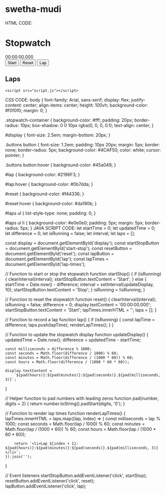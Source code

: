 # swetha-mudi
HTML CODE:
<!DOCTYPE html>
<html lang="en">
<head>
    <meta charset="UTF-8">
    <meta name="viewport" content="width=device-width, initial-scale=1.0">
    <title>Stopwatch</title>
    <link rel="stylesheet" href="styles.css">
</head>
<body>
    <div class="stopwatch-container">
        <h1>Stopwatch</h1>
        <div id="display">00:00:00.000</div>
        <div class="buttons">
            <button id="start-stop">Start</button>
            <button id="reset">Reset</button>
            <button id="lap">Lap</button>
        </div>
        <div id="laps">
            <h2>Laps</h2>
            <ul id="lap-times"></ul>
        </div>
    </div>
    
    <script src="script.js"></script>
</body>
</html>
CSS CODE:
body {
    font-family: Arial, sans-serif;
    display: flex;
    justify-content: center;
    align-items: center;
    height: 100vh;
    background-color: #f0f0f0;
    margin: 0;
}

.stopwatch-container {
    background-color: #fff;
    padding: 20px;
    border-radius: 10px;
    box-shadow: 0 0 10px rgba(0, 0, 0, 0.1);
    text-align: center;
}

#display {
    font-size: 2.5em;
    margin-bottom: 20px;
}

.buttons button {
    font-size: 1.2em;
    padding: 10px 20px;
    margin: 5px;
    border: none;
    border-radius: 5px;
    background-color: #4CAF50;
    color: white;
    cursor: pointer;
}

.buttons button:hover {
    background-color: #45a049;
}

#lap {
    background-color: #2196F3;
}

#lap:hover {
    background-color: #0b7dda;
}

#reset {
    background-color: #f44336;
}

#reset:hover {
    background-color: #da190b;
}

#laps ul {
    list-style-type: none;
    padding: 0;
}

#laps ul li {
    background-color: #e0e0e0;
    padding: 5px;
    margin: 5px;
    border-radius: 5px;
}
JAVA SCRIPT CODE:
let startTime = 0;
let updatedTime = 0;
let difference = 0;
let isRunning = false;
let interval;
let laps = [];

const display = document.getElementById('display');
const startStopButton = document.getElementById('start-stop');
const resetButton = document.getElementById('reset');
const lapButton = document.getElementById('lap');
const lapTimes = document.getElementById('lap-times');

// Function to start or stop the stopwatch
function startStop() {
    if (isRunning) {
        clearInterval(interval);
        startStopButton.textContent = 'Start';
    } else {
        startTime = Date.now() - difference;
        interval = setInterval(updateDisplay, 10);
        startStopButton.textContent = 'Stop';
    }
    isRunning = !isRunning;
}

// Function to reset the stopwatch
function reset() {
    clearInterval(interval);
    isRunning = false;
    difference = 0;
    display.textContent = '00:00:00.000';
    startStopButton.textContent = 'Start';
    lapTimes.innerHTML = '';
    laps = [];
}

// Function to record a lap
function lap() {
    if (isRunning) {
        const lapTime = difference;
        laps.push(lapTime);
        renderLapTimes();
    }
}

// Function to update the stopwatch display
function updateDisplay() {
    updatedTime = Date.now();
    difference = updatedTime - startTime;

    const milliseconds = difference % 1000;
    const seconds = Math.floor(difference / 1000) % 60;
    const minutes = Math.floor(difference / (1000 * 60)) % 60;
    const hours = Math.floor(difference / (1000 * 60 * 60));

    display.textContent = 
        `${pad(hours)}:${pad(minutes)}:${pad(seconds)}.${pad(milliseconds, 3)}`;
}

// Helper function to pad numbers with leading zeros
function pad(number, digits = 2) {
    return number.toString().padStart(digits, '0');
}

// Function to render lap times
function renderLapTimes() {
    lapTimes.innerHTML = laps.map((lap, index) => {
        const milliseconds = lap % 1000;
        const seconds = Math.floor(lap / 1000) % 60;
        const minutes = Math.floor(lap / (1000 * 60)) % 60;
        const hours = Math.floor(lap / (1000 * 60 * 60));

        return `<li>Lap ${index + 1}: ${pad(hours)}:${pad(minutes)}:${pad(seconds)}.${pad(milliseconds, 3)}</li>`;
    }).join('');
}

// Event listeners
startStopButton.addEventListener('click', startStop);
resetButton.addEventListener('click', reset);
lapButton.addEventListener('click', lap);
